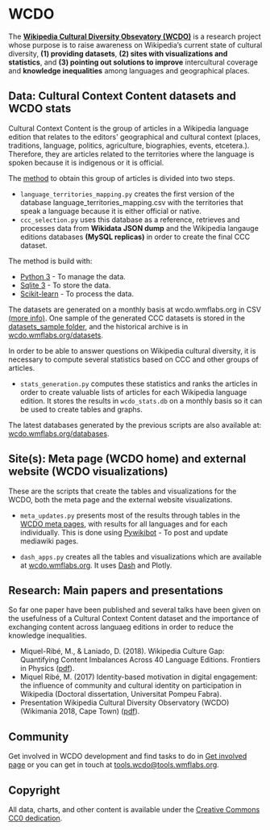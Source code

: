 # WCDO

The [__Wikipedia Cultural Diversity Obsevatory (WCDO)__](https://meta.wikimedia.org/wiki/Wikipedia_Cultural_Diversity_Observatory) is a research project whose purpose is to raise awareness on Wikipedia’s current state of cultural diversity, __(1) providing datasets__, __(2) sites with visualizations and statistics__, and __(3) pointing out solutions to improve__ intercultural coverage and __knowledge inequalities__ among languages and geographical places.


## Data: Cultural Context Content datasets and WCDO stats
Cultural Context Content is the group of articles in a Wikipedia language edition that relates to the editors' geographical and cultural context (places, traditions, language, politics, agriculture, biographies, events, etcetera.). Therefore, they are articles related to the territories where the language is spoken because it is indigenous or it is official.

The [method](https://meta.wikimedia.org/wiki/Wikipedia_Cultural_Diversity_Observatory/Cultural_Context_Content) to obtain this group of articles is divided into two steps.

* `language_territories_mapping.py` creates the first version of the database language_territories_mapping.csv with the territories that speak a language because it is either official or native.
* `ccc_selection.py` uses this database as a reference, retrieves and processes data from  __Wikidata JSON dump__ and the Wikipedia langauge editions databases __(MySQL replicas)__ in order to create the final CCC dataset.

The method is build with:
- [Python 3](https://www.python.org/download/releases/3.0/) - To manage the data.
- [Sqlite 3](https://www.sqlite.org/) - To store the data.
- [Scikit-learn](https://scikit-learn.org) - To process the data.

The datasets are generated on a monthly basis at wcdo.wmflabs.org in CSV [(more info)](https://meta.wikimedia.org/wiki/Wikipedia_Cultural_Diversity_Observatory/Cultural_Context_Content#Datasets).
One sample of the generated CCC datasets is stored in the [datasets_sample folder](https://github.com/marcmiquel/WCDO/tree/master/datasets_sample), and the historical archive is in [wcdo.wmflabs.org/datasets](http://wcdo.wmflabs.org/datasets/).

In order to be able to answer questions on Wikipedia cultural diversity, it is necessary to compute several statistics based on CCC and other groups of articles.
* `stats_generation.py` computes these statistics and ranks the articles in order to create valuable lists of articles for each Wikipedia language edition. It stores the results in `wcdo_stats.db` on a monthly basis so it can be used to create tables and graphs.

The latest databases generated by the previous scripts are also available at: [wcdo.wmflabs.org/databases](http://wcdo.wmflabs.org/databases/).

## Site(s): Meta page (WCDO home) and external website (WCDO visualizations)
These are the scripts that create the tables and visualizations for the WCDO, both the meta page and the external website visualizations.

* `meta_updates.py` presents most of the results through tables in the [WCDO meta pages](https://meta.wikimedia.org/wiki/Wikipedia_Cultural_Diversity_Observatory), with results for all languages and for each individually. This is done using [Pywikibot](https://www.mediawiki.org/wiki/Manual:Pywikibot) - To post and update mediawiki pages.

* `dash_apps.py` creates all the tables and visualizations which are available at [wcdo.wmflabs.org](http://wcdo.wmflabs.org).
It uses [Dash](https://plot.ly/products/dash/) and Plotly.

## Research: Main papers and presentations
So far one paper have been published and several talks have been given on the usefulness of a Cultural Context Content dataset and the importance of exchanging content across languaeg editions in order to reduce the knowledge inequalities.
* Miquel-Ribé, M., & Laniado, D. (2018). Wikipedia Culture Gap: Quantifying Content Imbalances Across 40 Language Editions. Frontiers in Physics ([pdf](research_publications/mmiquel_laniado_ccc_gaps.pdf)).
* Miquel Ribé, M. (2017) Identity-based motivation in digital engagement: the influence of community and cultural identity on participation in Wikipedia (Doctoral dissertation, Universitat Pompeu Fabra).
* Presentation Wikipedia Cultural Diversity Observatory (WCDO) (Wikimania 2018, Cape Town) ([pdf](research_publications/project_wcdo_presentation.pdf)). 

## Community
Get involved in WCDO development and find tasks to do in [Get involved page](https://meta.wikimedia.org/wiki/Wikipedia_Cultural_Diversity_Observatory/Get_involved) or you can get in touch at [tools.wcdo@tools.wmflabs.org](mailto:tools.wcdo@tools.wmflabs.org).

## Copyright
All data, charts, and other content is available under the [Creative Commons CC0 dedication](https://creativecommons.org/publicdomain/zero/1.0/).

